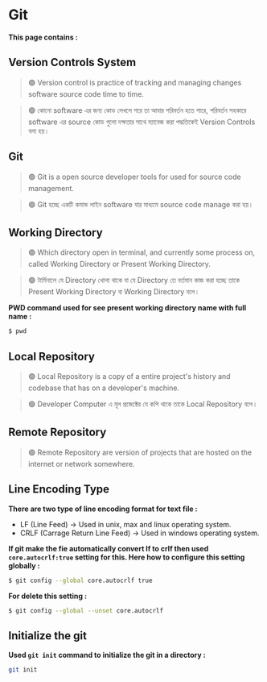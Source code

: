 Git
=====

**This page contains :**

## Version Controls System

> 🟢 Version control is practice of tracking and managing changes software source code time to time.

> 🟢 কোনো software এর জন্য কোড লেখলে পরে তা আবার পরিবর্তন হতে পারে, পরিবর্তন সহকারে software এর source কোড গুলো দক্ষতার সাথে ম্যানেজ করা পদ্ধতিকেই Version Controls বলা হয়। 


## Git

> 🟢 Git is a open source developer tools for used for source code management.

> 🟢 Git হচ্ছে একটি কমান্ড লাইন software যার মাধ্যমে source code manage করা হয়।

## Working Directory

> 🟢 Which directory open in terminal, and currently some process on, called Working Directory or Present Working Directory.

> 🟢 টার্মিনালে যে Directory খোলা থাকে বা যে Directory তে বর্তমান কাজ করা হচ্ছে তাকে Present Working Directory বা Working Directory বলে। 

**PWD command used for see present working directory name with full name :**
```bash
$ pwd
```

## Local Repository

> 🟢 Local Repository is a copy of a entire project's history and codebase that has on a developer's machine.

> 🟢 Developer Computer এ মূল প্রজেক্টের যে কপি থাকে তাকে Local Repository বলে।

## Remote Repository

> 🟢 Remote Repository are version of projects that are hosted on the internet or network somewhere.

## Line Encoding Type

**There are two type of line encoding format for text file :**

- LF (Line Feed) -> Used in unix, max and linux operating system.
- CRLF (Carrage Return Line Feed) -> Used in windows operating system.

**If git make the fie automatically convert lf to crlf then used `core.autocrlf:true` setting for this. Here how to configure this setting globally :**

```bash
$ git config --global core.autocrlf true
```

**For delete this setting :**
```bash
$ git config --global --unset core.autocrlf
```

## Initialize the git

**Used `git init` command to initialize the git in a directory :**

```bash
git init
```